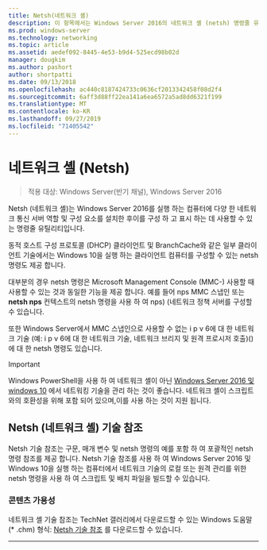 ```yaml
---
title: Netsh(네트워크 셸)
description: 이 항목에서는 Windows Server 2016의 네트워크 셸 (netsh) 명령줄 유틸리티에 대 한 개요를 제공 합니다.
ms.prod: windows-server
ms.technology: networking
ms.topic: article
ms.assetid: aedef092-8445-4e53-b9d4-525ecd98b02d
manager: dougkim
ms.author: pashort
author: shortpatti
ms.date: 09/13/2018
ms.openlocfilehash: ac440c8187424733c0636cf2013342458f08d2f4
ms.sourcegitcommit: 6aff3d88ff22ea141a6ea6572a5ad8dd6321f199
ms.translationtype: MT
ms.contentlocale: ko-KR
ms.lasthandoff: 09/27/2019
ms.locfileid: "71405542"
---
```

# <a name="network-shell-netsh"></a>네트워크 셸 \(Netsh\)

>적용 대상: Windows Server(반기 채널), Windows Server 2016

Netsh (네트워크 셸)는 Windows Server 2016를 실행 하는 컴퓨터에 다양 한 네트워크 통신 서버 역할 및 구성 요소를 설치한 후이를 구성 하 고 표시 하는 데 사용할 수 있는 명령줄 유틸리티입니다.

동적 호스트 구성 프로토콜 \(DHCP\) 클라이언트 및 BranchCache와 같은 일부 클라이언트 기술에서는 Windows 10을 실행 하는 클라이언트 컴퓨터를 구성할 수 있는 netsh 명령도 제공 합니다.

대부분의 경우 netsh 명령은 Microsoft Management Console \(MMC\-\) 사용할 때 사용할 수 있는 것과 동일한 기능을 제공 합니다. 예를 들어 nps MMC 스냅인 또는 **netsh nps** 컨텍스트의 netsh 명령을 사용 하 여 nps\) \(네트워크 정책 서버를 구성할 수 있습니다.

또한 Windows Server에서 MMC 스냅인으로 사용할 수 없는 i p v 6에 대 한 네트워크 기술 (예: i p v 6에 대 한 네트워크 기술, 네트워크 브리지 및 원격 프로시저 호출\)\()에 대 한 netsh 명령도 있습니다.

>[!IMPORTANT]
>Windows PowerShell을 사용 하 여 네트워크 셸이 아닌 [Windows Server 2016 및 windows 10](https://technet.microsoft.com/library/mt156917.aspx) 에서 네트워킹 기술을 관리 하는 것이 좋습니다. 네트워크 셸이 스크립트와의 호환성을 위해 포함 되어 있으며,이를 사용 하는 것이 지원 됩니다.

## <a name="network-shell-netsh-technical-reference"></a>Netsh (네트워크 셸) 기술 참조

Netsh 기술 참조는 구문, 매개 변수 및 netsh 명령의 예를 포함 하 여 포괄적인 netsh 명령 참조를 제공 합니다. Netsh 기술 참조를 사용 하 여 Windows Server 2016 및 Windows 10을 실행 하는 컴퓨터에서 네트워크 기술의 로컬 또는 원격 관리를 위한 netsh 명령을 사용 하 여 스크립트 및 배치 파일을 빌드할 수 있습니다.  
  
### <a name="content-availability"></a>콘텐츠 가용성  
  
네트워크 셸 기술 참조는 TechNet 갤러리에서 다운로드할 수 있는 Windows 도움말 \(* .chm\) 형식: [Netsh 기술 참조](https://gallery.technet.microsoft.com/Netsh-Technical-Reference-c46523dc) 를 다운로드할 수 있습니다.  
  
---
